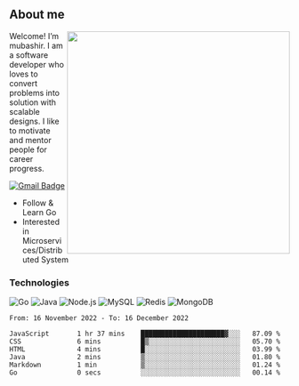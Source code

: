 ## About me

<img align="right" src="https://github-readme-stats-zhiwei-feng.vercel.app/api?username=mub4shir&show_icons=true" width="400" />

Welcome! I’m mubashir. I am a software developer who loves to convert problems into solution with scalable designs. I like to motivate and mentor people for career progress.

[![Gmail Badge](https://img.shields.io/badge/-mubashir11131719@gmail.com-c14438?style=flat-square&logo=Gmail&logoColor=white&link=mailto:mubashir11131719@gmail.com)](mailto:mubashir11131719@gmail.com)




- Follow & Learn Go
- Interested in Microservices/Distributed System


### Technologies
![Go](https://img.shields.io/badge/-Go-000000?style=flat-square&logo=go)
![Java](https://img.shields.io/badge/-Java-E34A86?style=flat-square&logo=java)
![Node.js](https://img.shields.io/badge/-Node.js-000000?style=flat-square&logo=node.js)
![MySQL](https://img.shields.io/badge/-MySQL-orange?style=flat-square&logo=MySQL)
![Redis](https://img.shields.io/badge/-Redis-black?style=flat-square&logo=Redis)
![MongoDB](https://img.shields.io/badge/-MongoDB-000000?style=flat-square&logo=mongodb)






<!--START_SECTION:waka-->

```text
From: 16 November 2022 - To: 16 December 2022

JavaScript       1 hr 37 mins    █████████████████████▓░░░   87.09 %
CSS              6 mins          █▒░░░░░░░░░░░░░░░░░░░░░░░   05.70 %
HTML             4 mins          █░░░░░░░░░░░░░░░░░░░░░░░░   03.99 %
Java             2 mins          ▒░░░░░░░░░░░░░░░░░░░░░░░░   01.80 %
Markdown         1 min           ▒░░░░░░░░░░░░░░░░░░░░░░░░   01.24 %
Go               0 secs          ░░░░░░░░░░░░░░░░░░░░░░░░░   00.14 %
```

<!--END_SECTION:waka-->
</p>


